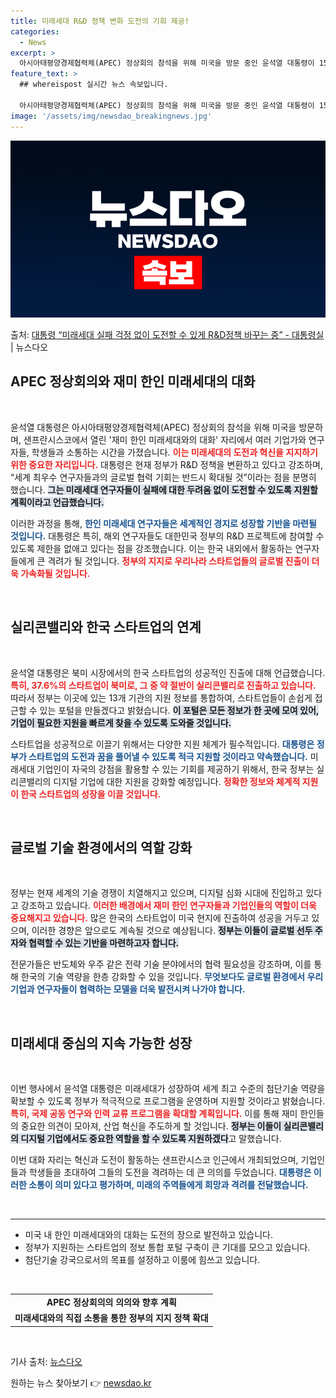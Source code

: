 ```yaml
---
title: 미래세대 R&D 정책 변화 도전의 기회 제공!
categories:
  - News
excerpt: >
  아시아태평양경제협력체(APEC) 정상회의 참석을 위해 미국을 방문 중인 윤석열 대통령이 15일(현지시간) 샌…
feature_text: >
  ## whereispost 실시간 뉴스 속보입니다.

  아시아태평양경제협력체(APEC) 정상회의 참석을 위해 미국을 방문 중인 윤석열 대통령이 15일(현지시간) 샌…
image: '/assets/img/newsdao_breakingnews.jpg'
---
```


![뉴스다오 속보](/assets/img/newsdao_breakingnews.jpg)

<p>출처: <a href="https://newsdao.kr/2573" rel="dofollow">대통령 “미래세대 실패 걱정 없이 도전할 수 있게 R&D정책 바꾸는 중” - 대통령실</a> | 뉴스다오</p>

<h2 data-ke-size="size26">APEC 정상회의와 재미 한인 미래세대의 대화</h2>

<p data-ke-size="size16">&nbsp;</p>

윤석열 대통령은 아시아태평양경제협력체(APEC) 정상회의 참석을 위해 미국을 방문하며, 샌프란시스코에서 열린 '재미 한인 미래세대와의 대화' 자리에서 여러 기업가와 연구자들, 학생들과 소통하는 시간을 가졌습니다. <b><span style="color: #ee2323;">이는 미래세대의 도전과 혁신을 지지하기 위한 중요한 자리입니다.</span></b> 대통령은 현재 정부가 R&D 정책을 변환하고 있다고 강조하며, “세계 최우수 연구자들과의 글로벌 협력 기회는 반드시 확대될 것”이라는 점을 분명히 했습니다. <b><span style="background-color: #21538527;">그는 미래세대 연구자들이 실패에 대한 두려움 없이 도전할 수 있도록 지원할 계획이라고 언급했습니다.</span></b>

이러한 과정을 통해, <b><span style="color: #1a5490;">한인 미래세대 연구자들은 세계적인 경지로 성장할 기반을 마련될 것입니다.</span></b> 대통령은 특히, 해외 연구자들도 대한민국 정부의 R&D 프로젝트에 참여할 수 있도록 제한을 없애고 있다는 점을 강조했습니다. 이는 한국 내외에서 활동하는 연구자들에게 큰 격려가 될 것입니다. <b><span style="color: #ee2323;">정부의 지지로 우리나라 스타트업들의 글로벌 진출이 더욱 가속화될 것입니다.</span></b>

<p data-ke-size="size16">&nbsp;</p>

<h2 data-ke-size="size26">실리콘밸리와 한국 스타트업의 연계</h2>

<p data-ke-size="size16">&nbsp;</p>

윤석열 대통령은 북미 시장에서의 한국 스타트업의 성공적인 진출에 대해 언급했습니다. <b><span style="color: #ee2323;">특히, 37.6%의 스타트업이 북미로, 그 중 약 절반이 실리콘밸리로 진출하고 있습니다.</span></b> 따라서 정부는 이곳에 있는 13개 기관의 지원 정보를 통합하여, 스타트업들이 손쉽게 접근할 수 있는 포털을 만들겠다고 밝혔습니다. <b><span style="background-color: #21538527;">이 포털은 모든 정보가 한 곳에 모여 있어, 기업이 필요한 지원을 빠르게 찾을 수 있도록 도와줄 것입니다.</span></b>

스타트업을 성공적으로 이끌기 위해서는 다양한 지원 체계가 필수적입니다. <b><span style="color: #1a5490;">대통령은 정부가 스타트업의 도전과 꿈을 풀어낼 수 있도록 적극 지원할 것이라고 약속했습니다.</span></b> 미래세대 기업인이 자국의 강점을 활용할 수 있는 기회를 제공하기 위해서, 한국 정부는 실리콘밸리의 디지털 기업에 대한 지원을 강화할 예정입니다. <b><span style="color: #ee2323;">정확한 정보와 체계적 지원이 한국 스타트업의 성장을 이끌 것입니다.</span></b>

<p data-ke-size="size16">&nbsp;</p>

<h2 data-ke-size="size26">글로벌 기술 환경에서의 역할 강화</h2>

<p data-ke-size="size16">&nbsp;</p>

정부는 현재 세계의 기술 경쟁이 치열해지고 있으며, 디지털 심화 시대에 진입하고 있다고 강조하고 있습니다. <b><span style="color: #ee2323;">이러한 배경에서 재미 한인 연구자들과 기업인들의 역할이 더욱 중요해지고 있습니다.</span></b> 많은 한국의 스타트업이 미국 현지에 진출하여 성공을 거두고 있으며, 이러한 경향은 앞으로도 계속될 것으로 예상됩니다. <b><span style="background-color: #21538527;">정부는 이들이 글로벌 선두 주자와 협력할 수 있는 기반을 마련하고자 합니다.</span></b>

전문가들은 반도체와 우주 같은 전략 기술 분야에서의 협력 필요성을 강조하며, 이를 통해 한국의 기술 역량을 한층 강화할 수 있을 것입니다. <b><span style="color: #1a5490;">무엇보다도 글로벌 환경에서 우리 기업과 연구자들이 협력하는 모델을 더욱 발전시켜 나가야 합니다.</span></b>

<p data-ke-size="size16">&nbsp;</p>

<h2 data-ke-size="size26">미래세대 중심의 지속 가능한 성장</h2>

<p data-ke-size="size16">&nbsp;</p>

이번 행사에서 윤석열 대통령은 미래세대가 성장하여 세계 최고 수준의 첨단기술 역량을 확보할 수 있도록 정부가 적극적으로 프로그램을 운영하며 지원할 것이라고 밝혔습니다. <b><span style="color: #ee2323;">특히, 국제 공동 연구와 인력 교류 프로그램을 확대할 계획입니다.</span></b> 이를 통해 재미 한인들의 중요한 의견이 모아져, 산업 혁신을 주도하게 할 것입니다. <b><span style="background-color: #21538527;">정부는 이들이 실리콘밸리의 디지털 기업에서도 중요한 역할을 할 수 있도록 지원하겠다</span></b>고 말했습니다.

이번 대화 자리는 혁신과 도전이 활동하는 샌프란시스코 인근에서 개최되었으며, 기업인들과 학생들을 초대하여 그들의 도전을 격려하는 데 큰 의의를 두었습니다. <b><span style="color: #1a5490;">대통령은 이러한 소통이 의미 있다고 평가하며, 미래의 주역들에게 희망과 격려를 전달했습니다.</span></b> 

<p data-ke-size="size16">&nbsp;</p>

<hr>

<ul>
  <li>미국 내 한인 미래세대와의 대화는 도전의 장으로 발전하고 있습니다.</li>
  <li>정부가 지원하는 스타트업의 정보 통합 포털 구축이 큰 기대를 모으고 있습니다.</li>
  <li>첨단기술 강국으로서의 목표를 설정하고 이룸에 힘쓰고 있습니다.</li>
</ul>

<p data-ke-size="size16">&nbsp;</p>
<table>
  <tr>
    <td style="text-align: center; height: 17px;"><b>APEC 정상회의의 의의와 향후 계획</b></td>
  </tr>
  <tr>
   <td style="text-align: center; height: 17px;"><b>미래세대와의 직접 소통을 통한 정부의 지지 정책 확대</b></td>
  </tr>
</table>

<p data-ke-size="size16">&nbsp;</p> 

기사 출처: [뉴스다오](https://newsdao.kr/2573)  

원하는 뉴스 찾아보기 👉 <a href="https://newsdao.kr" rel="dofollow">newsdao.kr</a>


